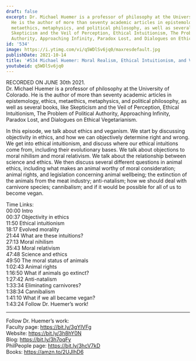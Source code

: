 ```yaml
---
draft: false
excerpt: Dr. Michael Huemer is a professor of philosophy at the University of Colorado.
  He is the author of more than seventy academic articles in epistemology, ethics,
  metaethics, metaphysics, and political philosophy, as well as several books, like
  Skepticism and the Veil of Perception, Ethical Intuitionism, The Problem of Political
  Authority, Approaching Infinity, Paradox Lost, and Dialogues on Ethical Vegetarianism.
id: '534'
image: https://i.ytimg.com/vi/q5WDlSv6jq0/maxresdefault.jpg
publishDate: 2021-10-14
title: '#534 Michael Huemer: Moral Realism, Ethical Intuitionism, and Veganism'
youtubeid: q5WDlSv6jq0
---
```

<div class="timelinks">

RECORDED ON JUNE 30th 2021.  
Dr. Michael Huemer is a professor of philosophy at the University of Colorado. He is the author of more than seventy academic articles in epistemology, ethics, metaethics, metaphysics, and political philosophy, as well as several books, like Skepticism and the Veil of Perception, Ethical Intuitionism, The Problem of Political Authority, Approaching Infinity, Paradox Lost, and Dialogues on Ethical Vegetarianism.

In this episode, we talk about ethics and veganism. We start by discussing objectivity in ethics, and how we can objectively determine right and wrong. We get into ethical intuitionism, and discuss where our ethical intuitions come from, including their evolutionary bases. We talk about objections to moral nihilism and moral relativism. We talk about the relationship between science and ethics. We then discuss several different questions in animal ethics, including what makes an animal worthy of moral consideration; animal rights, and legislation concerning animal wellbeing; the extinction of the animals from the meat industry; anti-natalism; how we should deal with carnivore species; cannibalism; and if it would be possible for all of us to become vegan.

Time Links:  
<time>00:00</time> Intro  
<time>00:37</time> Objectivity in ethics  
<time>11:50</time> Ethical intuitionism  
<time>18:17</time> Evolved morality  
<time>21:44</time> What are these intuitions?  
<time>27:13</time> Moral nihilism  
<time>35:43</time> Moral relativism  
<time>47:48</time> Science and ethics  
<time>49:50</time> The moral status of animals  
<time>1:02:43</time> Animal rights  
<time>1:16:50</time> What if animals go extinct?  
<time>1:27:42</time> Anti-natalism  
<time>1:33:34</time> Eliminating carnivores?  
<time>1:38:34</time> Cannibalism  
<time>1:41:10</time> What if we all became vegan?  
<time>1:43:24</time> Follow Dr. Huemer’s work!

---

Follow Dr. Huemer’s work:  
Faculty page: https://bit.ly/3gYIVFg  
Website: https://bit.ly/3h8hY0N  
Blog: https://bit.ly/3h7oqFy  
PhilPeople page: https://bit.ly/3hcV7kD  
Books: https://amzn.to/2UJIhD6
</div>

